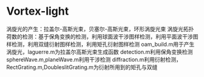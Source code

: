 # Vortex-light
涡旋光的产生：拉盖尔-高斯光束，贝塞尔-高斯光束，环形涡旋光束
涡旋光拓扑荷数的检测：基于保角变换的检测，利用球面波干涉图样检测，利用平面波干涉图样检测，利用双缝衍射图样检测，利用矩孔衍射图样检测
oam_build.m用于产生涡旋光，laguerre.m为拉盖尔高斯光束生成函数
detection.m利用保角变换检测
sphereWave.m,planeWave.m利用干涉检测
diffraction.m利用衍射检测，RectGrating.m,DoubleslitGrating.m为衍射所用到的矩孔与双缝
